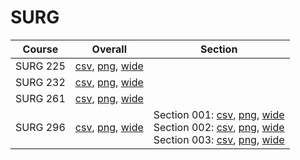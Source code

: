 # SURG

| Course | Overall | Section |
| ------ | ------- | ------- |
| SURG 225 | [csv](https://github.com/UCSD-Historical-Enrollment-Data/2024Spring/blob/main/overall/SURG%20225.csv), [png](https://raw.githubusercontent.com/UCSD-Historical-Enrollment-Data/2024Spring/main/plot_overall/SURG%20225.png), [wide](https://raw.githubusercontent.com/UCSD-Historical-Enrollment-Data/2024Spring/main/plot_overall_wide/SURG%20225.png) |  |
| SURG 232 | [csv](https://github.com/UCSD-Historical-Enrollment-Data/2024Spring/blob/main/overall/SURG%20232.csv), [png](https://raw.githubusercontent.com/UCSD-Historical-Enrollment-Data/2024Spring/main/plot_overall/SURG%20232.png), [wide](https://raw.githubusercontent.com/UCSD-Historical-Enrollment-Data/2024Spring/main/plot_overall_wide/SURG%20232.png) |  |
| SURG 261 | [csv](https://github.com/UCSD-Historical-Enrollment-Data/2024Spring/blob/main/overall/SURG%20261.csv), [png](https://raw.githubusercontent.com/UCSD-Historical-Enrollment-Data/2024Spring/main/plot_overall/SURG%20261.png), [wide](https://raw.githubusercontent.com/UCSD-Historical-Enrollment-Data/2024Spring/main/plot_overall_wide/SURG%20261.png) |  |
| SURG 296 | [csv](https://github.com/UCSD-Historical-Enrollment-Data/2024Spring/blob/main/overall/SURG%20296.csv), [png](https://raw.githubusercontent.com/UCSD-Historical-Enrollment-Data/2024Spring/main/plot_overall/SURG%20296.png), [wide](https://raw.githubusercontent.com/UCSD-Historical-Enrollment-Data/2024Spring/main/plot_overall_wide/SURG%20296.png) | Section 001: [csv](https://github.com/UCSD-Historical-Enrollment-Data/2024Spring/blob/main/section/SURG%20296_001.csv), [png](https://raw.githubusercontent.com/UCSD-Historical-Enrollment-Data/2024Spring/main/plot_section/SURG%20296_001.png), [wide](https://raw.githubusercontent.com/UCSD-Historical-Enrollment-Data/2024Spring/main/plot_section_wide/SURG%20296_001.png)<br>Section 002: [csv](https://github.com/UCSD-Historical-Enrollment-Data/2024Spring/blob/main/section/SURG%20296_002.csv), [png](https://raw.githubusercontent.com/UCSD-Historical-Enrollment-Data/2024Spring/main/plot_section/SURG%20296_002.png), [wide](https://raw.githubusercontent.com/UCSD-Historical-Enrollment-Data/2024Spring/main/plot_section_wide/SURG%20296_002.png)<br>Section 003: [csv](https://github.com/UCSD-Historical-Enrollment-Data/2024Spring/blob/main/section/SURG%20296_003.csv), [png](https://raw.githubusercontent.com/UCSD-Historical-Enrollment-Data/2024Spring/main/plot_section/SURG%20296_003.png), [wide](https://raw.githubusercontent.com/UCSD-Historical-Enrollment-Data/2024Spring/main/plot_section_wide/SURG%20296_003.png) |
